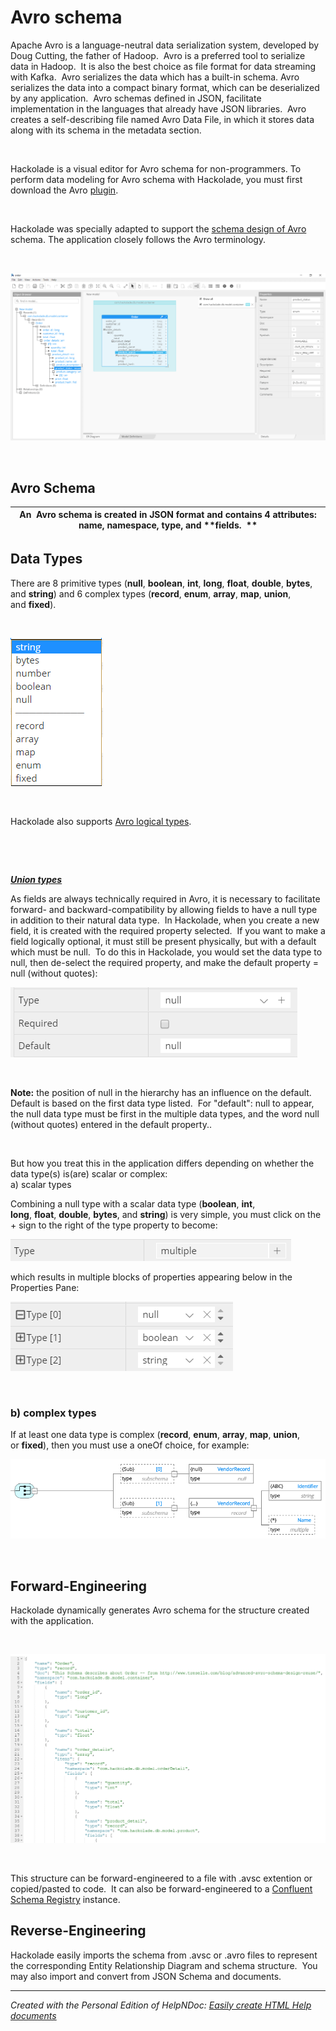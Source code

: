 # Avro schema

Apache Avro is a language-neutral data serialization system, developed by Doug Cutting, the father of Hadoop.&nbsp; Avro is a preferred tool to serialize data in Hadoop.&nbsp; It is also the best choice as file format for data streaming with Kafka.&nbsp; Avro serializes the data which has a built-in schema. Avro serializes the data into a compact binary format, which can be deserialized by any application.&nbsp; Avro schemas defined in JSON, facilitate implementation in the languages that already have JSON libraries.&nbsp; Avro creates a self-describing file named Avro Data File, in which it stores data along with its schema in the metadata section.

&nbsp;

Hackolade is a visual editor for Avro schema for non-programmers. To perform data modeling for Avro schema with Hackolade, you must first download the Avro [plugin](<https://hackolade.com/help/DownloadadditionalDBtargetplugin.html> "target=\"\_blank\"").  

&nbsp;

Hackolade was specially adapted to support the [schema design of Avro](<https://hackolade.com/nosqldb/avro-schema-editor.html> "target=\"\_blank\"") schema. The application closely follows the Avro terminology.

&nbsp;

![Image](<lib/Avro%20workspace.png>)

&nbsp;

## Avro Schema ##

| An  Avro schema is created in JSON format and contains 4 attributes: **name**, **namespace**, **type**, and **fields.&nbsp; ** |
| --- |


## Data Types ##

There are 8 primitive types (**null**, **boolean**, **int**, **long**, **float**, **double**, **bytes**, and **string**) and 6 complex types (**record**, **enum**, **array**, **map**, **union**, and **fixed**).

&nbsp;

![Image](<lib/Avro%20data%20types.png>)

&nbsp;

Hackolade also supports [Avro logical types](<https://avro.apache.org/docs/1.8.1/spec.html#Logical%20Types> "target=\"\_blank\"").&nbsp;

&nbsp;

&nbsp;

[***Union types***](<https://avro.apache.org/docs/current/spec.html#Unions> "target=\"\_blank\"")

As fields are always technically required in Avro, it is necessary to facilitate forward- and backward-compatibility by allowing fields to have a null type in addition to their natural data type.&nbsp; In Hackolade, when you create a new field, it is created with the required property selected.&nbsp; If you want to make a field logically optional, it must still be present physically, but with a default which must be null.&nbsp; To do this in Hackolade, you would set the data type to null, then de-select the required property, and make the default property = null (without quotes):

![Image](<lib/Avro%20union%20types.png>)

&nbsp;

**Note:** the position of null in the hierarchy has an influence on the default.&nbsp; Default is based on the first data type listed.&nbsp; For "default": null to appear, the null data type must be first in the multiple data types, and the word null (without quotes) entered in the default property..

&nbsp;

But how you treat this in the application differs depending on whether the data type(s) is(are) scalar or complex:\
a) scalar types

Combining a null type with a scalar data type (**boolean**, **int**, **long**, **float**, **double**, **bytes**, and **string**) is very simple, you must click on the + sign to the right of the type property to become:

![Image](<lib/Multi-type%20creation.png>)

which results in multiple blocks of properties appearing below in the Properties Pane:

![Image](<lib/Multiple-type%20block.png>)

&nbsp;

### b) complex types ###

If at least one data type is complex (**record**, **enum**, **array**, **map**, **union**, or **fixed**), then you must use a oneOf choice, for example:

![Image](<lib/Avro%20oneOf%20choice.png>)

&nbsp;

## Forward-Engineering ##

Hackolade dynamically generates Avro schema for the structure created with the application.

&nbsp;

![Image](<lib/Avro%20forward-engineering.png>)

&nbsp;

This structure can be forward-engineered to a file with .avsc extention or copied/pasted to code.&nbsp; It can also be forward-engineered to a [Confluent Schema Registry](<ConfluentSchemaRegistry.md>) instance.

## Reverse-Engineering ##

Hackolade easily imports the schema from .avsc or .avro files to represent the corresponding Entity Relationship Diagram and schema structure.&nbsp; You may also import and convert from JSON Schema and documents.


***
_Created with the Personal Edition of HelpNDoc: [Easily create HTML Help documents](<https://www.helpndoc.com/feature-tour>)_

